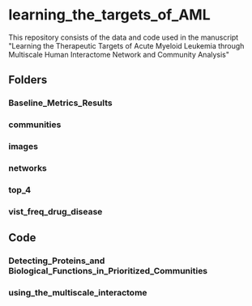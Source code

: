 # learning_the_targets_of_AML

This repository consists of the data and code used in the manuscript "Learning the Therapeutic Targets of Acute Myeloid Leukemia through Multiscale Human Interactome Network and Community Analysis"

## Folders

### Baseline_Metrics_Results
### communities
### images
### networks
### top_4
### vist_freq_drug_disease

## Code

### Detecting_Proteins_and Biological_Functions_in_Prioritized_Communities
### using_the_multiscale_interactome


